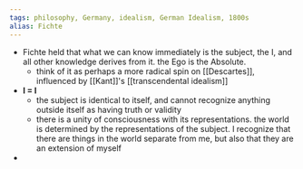 ```yaml
---
tags: philosophy, Germany, idealism, German Idealism, 1800s
alias: Fichte
---
```


- Fichte held that what we can know immediately is the subject, the I, and all other knowledge derives from it. the Ego is the Absolute.
	- think of it as perhaps a more radical spin on [[Descartes]], influenced by [[Kant]]'s [[transcendental idealism]]
- **I = I**
	- the subject is identical to itself, and cannot recognize anything outside itself as having truth or validity
	- there is a unity of consciousness with its representations. the world is determined by the representations of the subject. I recognize that there are things in the world separate from me, but also that they are an extension of myself
-